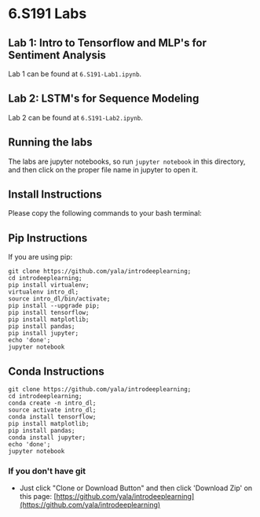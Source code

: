 # 6.S191 Labs

## Lab 1: Intro to Tensorflow and MLP's for Sentiment Analysis
Lab 1 can be found at `6.S191-Lab1.ipynb`.

## Lab 2: LSTM's for Sequence Modeling
Lab 2 can be found at `6.S191-Lab2.ipynb`.


## Running the labs
The labs are jupyter notebooks, so run `jupyter notebook` in this directory, and then click on the proper file name in jupyter to open it.

## Install Instructions
Please copy the following commands to your bash terminal:

## Pip Instructions
If you are using pip:
```
git clone https://github.com/yala/introdeeplearning;
cd introdeeplearning;
pip install virtualenv;
virtualenv intro_dl;
source intro_dl/bin/activate;
pip install --upgrade pip;
pip install tensorflow;
pip install matplotlib;
pip install pandas;
pip install jupyter;
echo 'done';
jupyter notebook
```
## Conda Instructions
```
git clone https://github.com/yala/introdeeplearning;
cd introdeeplearning;
conda create -n intro_dl;
source activate intro_dl;
conda install tensorflow;
pip install matplotlib;
pip install pandas;
conda install jupyter;
echo 'done';
jupyter notebook
```


### If you don't have git
- Just click "Clone or Download Button" and then click 'Download Zip' on this page: [https://github.com/yala/introdeeplearning](https://github.com/yala/introdeeplearning)

